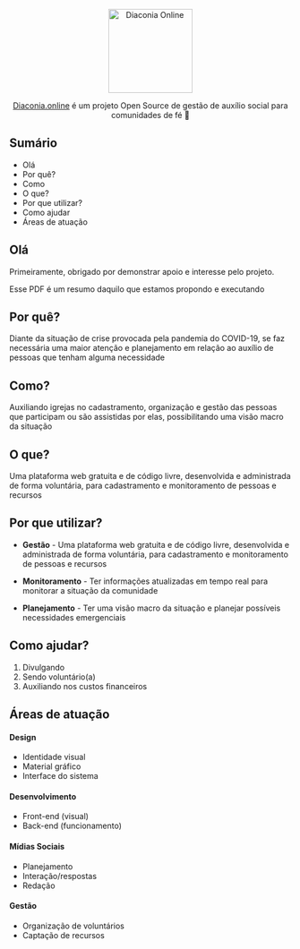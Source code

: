 <p align="center">
  <img src="https://www.diaconia.online/images/diaconia-online.svg" alt="Diaconia Online" width="150">
</p>
<p align="center">
  <a href="https://www.diaconia.online">Diaconia.online</a> é um projeto Open Source de gestão de auxílio social para comunidades de fé 🚀
</p>

## Sumário

- Olá
- Por quê?
- Como
- O que?
- Por que utilizar?
- Como ajudar
- Áreas de atuação

## Olá 

Primeiramente, obrigado por demonstrar apoio e interesse pelo projeto.

Esse PDF é um resumo daquilo que estamos propondo e executando 


## Por quê?

Diante da situação de crise provocada pela pandemia do COVID-19, se faz necessária uma maior atenção e planejamento em relação ao auxílio de pessoas que tenham alguma necessidade

## Como?

Auxiliando igrejas no cadastramento, organização e gestão das pessoas que participam ou são assistidas por elas, possibilitando uma visão macro da situação


## O que?

Uma plataforma web gratuita e de código livre, desenvolvida e administrada de forma voluntária, para cadastramento e monitoramento de pessoas e recursos

## Por que utilizar?

- **Gestão** - Uma plataforma web gratuita e de código livre, desenvolvida e administrada de forma voluntária, para cadastramento e monitoramento de pessoas e recursos

- **Monitoramento** - Ter informações atualizadas em tempo real para monitorar a situação da comunidade

- **Planejamento** - Ter uma visão macro da situação e planejar possíveis necessidades emergenciais


## Como ajudar?

1. Divulgando
2. Sendo voluntário(a)
3. Auxiliando nos custos financeiros

## Áreas de atuação

#### Design
  - Identidade visual
  -  Material gráfico
  - Interface do sistema

#### Desenvolvimento
  - Front-end (visual)
  - Back-end (funcionamento)

#### Mídias Sociais
 - Planejamento
 - Interação/respostas
 - Redação

#### Gestão
 - Organização de voluntários
 - Captação de recursos
